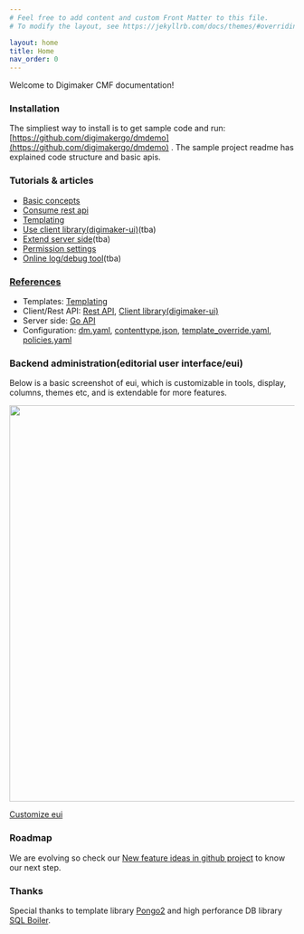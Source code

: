 ```yaml
---
# Feel free to add content and custom Front Matter to this file.
# To modify the layout, see https://jekyllrb.com/docs/themes/#overriding-theme-defaults

layout: home
title: Home
nav_order: 0
---
```


Welcome to Digimaker CMF documentation!

### Installation
The simpliest way to install is to get sample code and run: [https://github.com/digimakergo/dmdemo](https://github.com/digimakergo/dmdemo) . The sample project readme has explained code structure and basic apis.


### Tutorials & articles
 - [Basic concepts](tutorial/basic-concepts)
 - [Consume rest api](tutorial/rest)
 - [Templating](tutorial/templating)
 - [Use client library(digimaker-ui)](tutorial/digimaker-ui)(tba)
 - [Extend server side](tutorial/server)(tba)
 - [Permission settings](tutorial/permission)
 - [Online log/debug tool](tutorial/debug)(tba)


### [References](references/)
 - Templates: [Templating](references/template)
 - Client/Rest API: [Rest API](references/rest), [Client library(digimaker-ui)](references/digimaker-ui)
 - Server side: [Go API](references/go)
 - Configuration: [dm.yaml](references/dm), [contenttype.json](references/contenttype), [template_override.yaml](references/template-override), [policies.yaml](references/policies)

### Backend administration(editorial user interface/eui)
Below is a basic screenshot of eui, which is customizable in tools, display, columns, themes etc, and is extendable for more features.

<img src="https://raw.githubusercontent.com/digimakergo/eui/master/doc/eui-1.png" width="700px" />

[Customize eui](eui/)

### Roadmap

We are evolving so check our [New feature ideas in github project](https://github.com/digimakergo/digimaker/projects) to know our next step.

### Thanks
Special thanks to template library [Pongo2](https://github.com/flosch/pongo2) and high perforance DB library [SQL Boiler](https://github.com/volatiletech/sqlboiler). 

